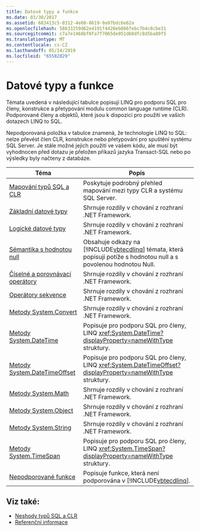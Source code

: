 ```yaml
---
title: Datové typy a funkce
ms.date: 03/30/2017
ms.assetid: 683413c5-0312-4e60-8619-9a97bdc6e62a
ms.openlocfilehash: 58633259d62e4191f4420eb866febc7b4c8cbe31
ms.sourcegitcommit: c7a7e1468bf0fa7f7065de951d60dfc8d5ba89f5
ms.translationtype: MT
ms.contentlocale: cs-CZ
ms.lasthandoff: 05/14/2019
ms.locfileid: "65582829"
---
```

# <a name="data-types-and-functions"></a>Datové typy a funkce
Témata uvedená v následující tabulce popisují LINQ pro podporu SQL pro členy, konstrukce a přetypování modulu common language runtime (CLR). Podporované členy a objektů, které jsou k dispozici pro použití ve vašich dotazech LINQ to SQL.  
  
 Nepodporovaná položka v tabulce znamená, že technologie LINQ to SQL: nelze převést člen CLR, konstrukce nebo přetypování pro spuštění systému SQL Server. Je stále možné jejich použití ve vašem kódu, ale musí být vyhodnocen před dotazu je přeložen příkazů jazyka Transact-SQL nebo po výsledky byly načteny z databáze.  
  
|Téma|Popis|  
|-----------|-----------------|  
|[Mapování typů SQL a CLR](../../../../../../docs/framework/data/adonet/sql/linq/sql-clr-type-mapping.md)|Poskytuje podrobný přehled mapování mezi typy CLR a systému SQL Server.|  
|[Základní datové typy](../../../../../../docs/framework/data/adonet/sql/linq/basic-data-types.md)|Shrnuje rozdíly v chování z rozhraní .NET Framework.|  
|[Logické datové typy](../../../../../../docs/framework/data/adonet/sql/linq/boolean-data-types.md)|Shrnuje rozdíly v chování z rozhraní .NET Framework.|  
|[Sémantika s hodnotou null](../../../../../../docs/framework/data/adonet/sql/linq/null-semantics.md)|Obsahuje odkazy na [!INCLUDE[vbtecdlinq](../../../../../../includes/vbtecdlinq-md.md)] témata, která popisují potíže s hodnotou null a s povolenou hodnotou Null.|  
|[Číselné a porovnávací operátory](../../../../../../docs/framework/data/adonet/sql/linq/numeric-and-comparison-operators.md)|Shrnuje rozdíly v chování z rozhraní .NET Framework.|  
|[Operátory sekvence](../../../../../../docs/framework/data/adonet/sql/linq/sequence-operators.md)|Shrnuje rozdíly v chování z rozhraní .NET Framework.|  
|[Metody System.Convert](../../../../../../docs/framework/data/adonet/sql/linq/system-convert-methods.md)|Shrnuje rozdíly v chování z rozhraní .NET Framework.|  
|[Metody System.DateTime](../../../../../../docs/framework/data/adonet/sql/linq/system-datetime-methods.md)|Popisuje pro podporu SQL pro členy, LINQ <xref:System.DateTime?displayProperty=nameWithType> struktury.|  
|[Metody System.DateTimeOffset](../../../../../../docs/framework/data/adonet/sql/linq/system-datetimeoffset-methods.md)|Popisuje pro podporu SQL pro členy, LINQ <xref:System.DateTimeOffset?displayProperty=nameWithType> struktury.|  
|[Metody System.Math](../../../../../../docs/framework/data/adonet/sql/linq/system-math-methods.md)|Shrnuje rozdíly v chování z rozhraní .NET Framework.|  
|[Metody System.Object](../../../../../../docs/framework/data/adonet/sql/linq/system-object-methods.md)|Shrnuje rozdíly v chování z rozhraní .NET Framework.|  
|[Metody System.String](../../../../../../docs/framework/data/adonet/sql/linq/system-string-methods.md)|Shrnuje rozdíly v chování z rozhraní .NET Framework.|  
|[Metody System.TimeSpan](../../../../../../docs/framework/data/adonet/sql/linq/system-timespan-methods.md)|Popisuje pro podporu SQL pro členy, LINQ <xref:System.TimeSpan?displayProperty=nameWithType> struktury.|  
|[Nepodporované funkce](../../../../../../docs/framework/data/adonet/sql/linq/unsupported-functionality.md)|Popisuje funkce, která není podporována v [!INCLUDE[vbtecdlinq](../../../../../../includes/vbtecdlinq-md.md)].|  
  
## <a name="see-also"></a>Viz také:

- [Neshody typů SQL a CLR](../../../../../../docs/framework/data/adonet/sql/linq/sql-clr-type-mismatches.md)
- [Referenční informace](../../../../../../docs/framework/data/adonet/sql/linq/reference.md)
